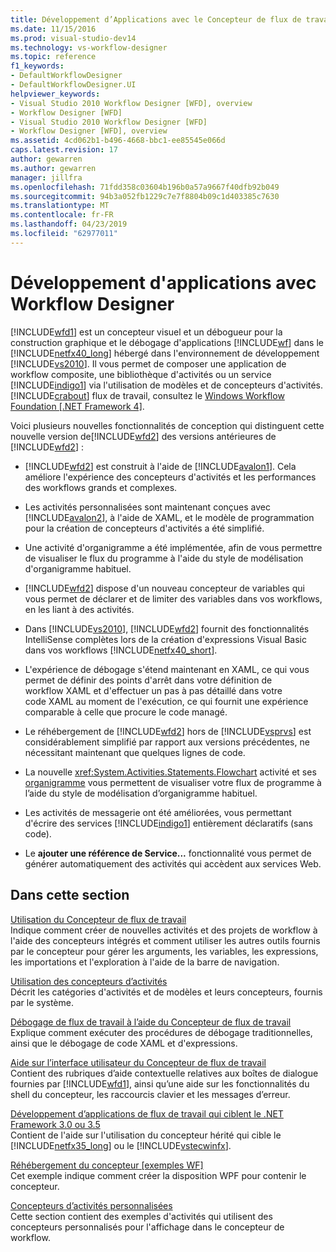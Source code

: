 ```yaml
---
title: Développement d’Applications avec le Concepteur de flux de travail | Microsoft Docs
ms.date: 11/15/2016
ms.prod: visual-studio-dev14
ms.technology: vs-workflow-designer
ms.topic: reference
f1_keywords:
- DefaultWorkflowDesigner
- DefaultWorkflowDesigner.UI
helpviewer_keywords:
- Visual Studio 2010 Workflow Designer [WFD], overview
- Workflow Designer [WFD]
- Visual Studio 2010 Workflow Designer [WFD]
- Workflow Designer [WFD], overview
ms.assetid: 4cd062b1-b496-4668-bbc1-ee85545e066d
caps.latest.revision: 17
author: gewarren
ms.author: gewarren
manager: jillfra
ms.openlocfilehash: 71fdd358c03604b196b0a57a9667f40dfb92b049
ms.sourcegitcommit: 94b3a052fb1229c7e7f8804b09c1d403385c7630
ms.translationtype: MT
ms.contentlocale: fr-FR
ms.lasthandoff: 04/23/2019
ms.locfileid: "62977011"
---
```

# <a name="developing-applications-with-the-workflow-designer"></a>Développement d'applications avec Workflow Designer
[!INCLUDE[wfd1](../includes/wfd1-md.md)] est un concepteur visuel et un débogueur pour la construction graphique et le débogage d'applications [!INCLUDE[wf](../includes/wf-md.md)] dans le [!INCLUDE[netfx40_long](../includes/netfx40-long-md.md)] hébergé dans l'environnement de développement [!INCLUDE[vs2010](../includes/vs2010-md.md)]. Il vous permet de composer une application de workflow composite, une bibliothèque d'activités ou un service [!INCLUDE[indigo1](../includes/indigo1-md.md)] via l'utilisation de modèles et de concepteurs d'activités. [!INCLUDE[crabout](../includes/crabout-md.md)] flux de travail, consultez le [Windows Workflow Foundation &#91;.NET Framework 4&#93;](http://msdn.microsoft.com/library/9a23ea6b-d600-483e-89cd-8889cfec5f66).  
  
 Voici plusieurs nouvelles fonctionnalités de conception qui distinguent cette nouvelle version de[!INCLUDE[wfd2](../includes/wfd2-md.md)] des versions antérieures de [!INCLUDE[wfd2](../includes/wfd2-md.md)] :  
  
- [!INCLUDE[wfd2](../includes/wfd2-md.md)] est construit à l'aide de [!INCLUDE[avalon1](../includes/avalon1-md.md)]. Cela améliore l'expérience des concepteurs d'activités et les performances des workflows grands et complexes.  
  
- Les activités personnalisées sont maintenant conçues avec [!INCLUDE[avalon2](../includes/avalon2-md.md)], à l'aide de XAML, et le modèle de programmation pour la création de concepteurs d'activités a été simplifié.  
  
- Une activité d'organigramme a été implémentée, afin de vous permettre de visualiser le flux du programme à l'aide du style de modélisation d'organigramme habituel.  
  
- [!INCLUDE[wfd2](../includes/wfd2-md.md)] dispose d'un nouveau concepteur de variables qui vous permet de déclarer et de limiter des variables dans vos workflows, en les liant à des activités.  
  
- Dans [!INCLUDE[vs2010](../includes/vs2010-md.md)], [!INCLUDE[wfd2](../includes/wfd2-md.md)] fournit des fonctionnalités IntelliSense complètes lors de la création d'expressions Visual Basic dans vos workflows [!INCLUDE[netfx40_short](../includes/netfx40-short-md.md)].  
  
- L'expérience de débogage s'étend maintenant en XAML, ce qui vous permet de définir des points d'arrêt dans votre définition de workflow XAML et d'effectuer un pas à pas détaillé dans votre code XAML au moment de l'exécution, ce qui fournit une expérience comparable à celle que procure le code managé.  
  
- Le réhébergement de [!INCLUDE[wfd2](../includes/wfd2-md.md)] hors de [!INCLUDE[vsprvs](../includes/vsprvs-md.md)] est considérablement simplifié par rapport aux versions précédentes, ne nécessitant maintenant que quelques lignes de code.  
  
- La nouvelle <xref:System.Activities.Statements.Flowchart> activité et ses [organigramme](../workflow-designer/flowchart-activity-designer.md) vous permettent de visualiser votre flux de programme à l’aide du style de modélisation d’organigramme habituel.  
  
- Les activités de messagerie ont été améliorées, vous permettant d'écrire des services [!INCLUDE[indigo1](../includes/indigo1-md.md)] entièrement déclaratifs (sans code).  
  
- Le **ajouter une référence de Service...** fonctionnalité vous permet de générer automatiquement des activités qui accèdent aux services Web.  
  
## <a name="in-this-section"></a>Dans cette section  
 [Utilisation du Concepteur de flux de travail](../workflow-designer/using-the-workflow-designer.md)  
 Indique comment créer de nouvelles activités et des projets de workflow à l'aide des concepteurs intégrés et comment utiliser les autres outils fournis par le concepteur pour gérer les arguments, les variables, les expressions, les importations et l'exploration à l'aide de la barre de navigation.  
  
 [Utilisation des concepteurs d’activités](../workflow-designer/using-the-activity-designers.md)  
 Décrit les catégories d'activités et de modèles et leurs concepteurs, fournis par le système.  
  
 [Débogage de flux de travail à l’aide du Concepteur de flux de travail](../workflow-designer/debugging-workflows-with-the-workflow-designer.md)  
 Explique comment exécuter des procédures de débogage traditionnelles, ainsi que le débogage de code XAML et d'expressions.  
  
 [Aide sur l’interface utilisateur du Concepteur de flux de travail](../workflow-designer/workflow-designer-ui-help.md)  
 Contient des rubriques d’aide contextuelle relatives aux boîtes de dialogue fournies par [!INCLUDE[wfd1](../includes/wfd1-md.md)], ainsi qu’une aide sur les fonctionnalités du shell du concepteur, les raccourcis clavier et les messages d’erreur.  
  
 [Développement d’applications de flux de travail qui ciblent le .NET Framework 3.0 ou 3.5](../workflow-designer/developing-workflow-applications-targeting-the-dotnet-3-0-or-dotnet-3-5-framework.md)  
 Contient de l'aide sur l'utilisation du concepteur hérité qui cible le [!INCLUDE[netfx35_long](../includes/netfx35-long-md.md)] ou le [!INCLUDE[vstecwinfx](../includes/vstecwinfx-md.md)].  
  
 [Réhébergement du concepteur &#91;exemples WF&#93;](http://msdn.microsoft.com/library/b676ad31-5f64-4d84-9a36-b4d7113a2f4d)  
 Cet exemple indique comment créer la disposition WPF pour contenir le concepteur.  
  
 [Concepteurs d’activités personnalisées](http://msdn.microsoft.com/library/dcf14dca-ce6d-4278-96ba-062f0a679075)  
 Cette section contient des exemples d'activités qui utilisent des concepteurs personnalisés pour l'affichage dans le concepteur de workflow.